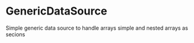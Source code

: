 # GenericDataSource

Simple generic data source to handle arrays simple and nested arrays as secions
